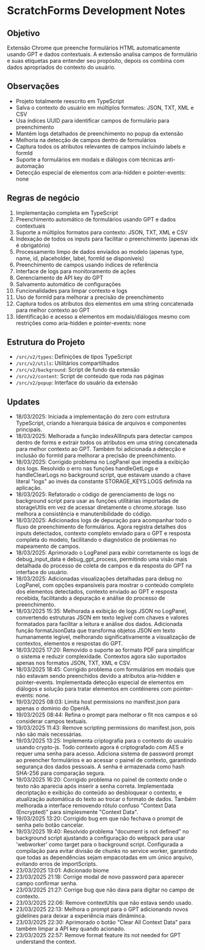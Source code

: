 # ScratchForms Development Notes

## Objetivo
Extensão Chrome que preenche formulários HTML automaticamente usando GPT e dados contextuais. A extensão analisa campos de formulário e suas etiquetas para entender seu propósito, depois os combina com dados apropriados do contexto do usuário.

## Observações
- Projeto totalmente reescrito em TypeScript
- Salva o contexto do usuário em múltiplos formatos: JSON, TXT, XML e CSV
- Usa índices UUID para identificar campos de formulário para preenchimento
- Mantém logs detalhados de preenchimento no popup da extensão
- Melhoria na detecção de campos dentro de formulários
- Captura todos os atributos relevantes de campos incluindo labels e formId
- Suporte a formulários em modais e diálogos com técnicas anti-automação
- Detecção especial de elementos com aria-hidden e pointer-events: none

## Regras de negócio
1. Implementação completa em TypeScript
2. Preenchimento automático de formulários usando GPT e dados contextuais
3. Suporte a múltiplos formatos para contexto: JSON, TXT, XML e CSV
4. Indexação de todos os inputs para facilitar o preenchimento (apenas idx é obrigatório)
5. Processamento limpo de dados enviados ao modelo (apenas type, name, id, placeholder, label, formId se disponíveis)
6. Preenchimento de campos usando índices de referência
7. Interface de logs para monitoramento de ações
8. Gerenciamento de API key do GPT
9. Salvamento automático de configurações
10. Funcionalidades para limpar contexto e logs
11. Uso de formId para melhorar a precisão de preenchimento
12. Captura todos os atributos dos elementos em uma string concatenada para melhor contexto ao GPT
13. Identificação e acesso a elementos em modais/diálogos mesmo com restrições como aria-hidden e pointer-events: none

## Estrutura do Projeto
- `/src/v2/types`: Definições de tipos TypeScript
- `/src/v2/utils`: Utilitários compartilhados
- `/src/v2/background`: Script de fundo da extensão
- `/src/v2/content`: Script de conteúdo que roda nas páginas
- `/src/v2/popup`: Interface do usuário da extensão

## Updates
- 18/03/2025: Iniciada a implementação do zero com estrutura TypeScript, criando a hierarquia básica de arquivos e componentes principais.
- 18/03/2025: Melhorada a função indexAllInputs para detectar campos dentro de forms e extrair todos os atributos em uma string concatenada para melhor contexto ao GPT. Também foi adicionada a detecção e inclusão do formId para melhorar a precisão de preenchimento.
- 18/03/2025: Corrigido problema no LogPanel que impedia a exibição dos logs. Resolvido o erro nas funções handleGetLogs e handleClearLogs no background script, que estavam usando a chave literal "logs" ao invés da constante STORAGE_KEYS.LOGS definida na aplicação.
- 18/03/2025: Refatorado o código de gerenciamento de logs no background script para usar as funções utilitárias importadas de storageUtils em vez de acessar diretamente o chrome.storage. Isso melhora a consistência e manutenibilidade do código.
- 18/03/2025: Adicionados logs de depuração para acompanhar todo o fluxo de preenchimento de formulários. Agora registra detalhes dos inputs detectados, contexto completo enviado para o GPT e resposta completa do modelo, facilitando o diagnóstico de problemas no mapeamento de campos.
- 18/03/2025: Aprimorado o LogPanel para exibir corretamente os logs de debug_input_data e debug_gpt_process, permitindo uma visão mais detalhada do processo de coleta de campos e da resposta do GPT na interface do usuário.
- 18/03/2025: Adicionadas visualizações detalhadas para debug no LogPanel, com opções expansíveis para mostrar o conteúdo completo dos elementos detectados, contexto enviado ao GPT e resposta recebida, facilitando a depuração e análise do processo de preenchimento.
- 18/03/2025 15:35: Melhorada a exibição de logs JSON no LogPanel, convertendo estruturas JSON em texto legível com chaves e valores formatados para facilitar a leitura e análise dos dados. Adicionada função formatJsonData que transforma objetos JSON em texto humanamente legível, melhorando significativamente a visualização de contextos, elementos e respostas do GPT.
- 18/03/2025 17:20: Removido o suporte ao formato PDF para simplificar o sistema e reduzir complexidade. Contextos agora são suportados apenas nos formatos JSON, TXT, XML e CSV.
- 18/03/2025 18:45: Corrigido problema com formulários em modais que não estavam sendo preenchidos devido a atributos aria-hidden e pointer-events. Implementada detecção especial de elementos em diálogos e solução para tratar elementos em contêineres com pointer-events: none.
- 19/03/2025 08:03: Limita host permissions no manifest.json para apenas o dominio do OpenIA.
- 19/03/2025 08:44: Refina o prompt para melhorar o fit nos campos e só considerar campos textuais.
- 19/03/2025 11:43: Remove scripting permissions do manifest.json, pois não são mais necessárias.
- 19/03/2025 13:25: Implementa criptografia para o contexto do usuário usando crypto-js. Todo contexto agora é criptografado com AES e requer uma senha para acesso. Adiciona sistema de password prompt ao preencher formulários e ao acessar o painel de contexto, garantindo segurança dos dados pessoais. A senha é armazenada como hash SHA-256 para comparação segura.
- 19/03/2025 16:20: Corrigido problema no painel de contexto onde o texto não aparecia após inserir a senha correta. Implementada decriptação e exibição do conteúdo ao desbloquear o contexto, e atualização automática do texto ao trocar o formato de dados. Também melhorada a interface removendo rótulo confuso "Context Data (Encrypted)" para simplesmente "Context Data".
- 19/03/2025 13:20: Corrigido bug em que não fechava o prompt de senha pelo botão cancelar.
- 19/03/2025 19:40: Resolvido problema "document is not defined" no background script ajustando a configuração do webpack para usar 'webworker' como target para o background script. Configurada a compilação para evitar divisão de chunks no service worker, garantindo que todas as dependências sejam empacotadas em um único arquivo, evitando erros de importScripts.
- 23/03/2025 13:01: Adicionado biome
- 23/03/2025 21:18: Corrige modal de novo password para aparecer campo confirmar senha.
- 23/03/2025 21:27: Corrige bug que não dava para digitar no campo de contexto.
- 23/03/2025 22:06: Remove contextUtils que não estava sendo usado.
- 23/03/2025 22:13: Melhora o prompt para o GPT adicionando novos gidelines para deixar a experiência mais dinâminca.
- 23/03/2025 22:30: Aprimorado o botão "Clear All Context Data" para também limpar a API key quando acionado.
- 23/03/2025 22:57: Remove format feature its not needed for GPT understand the context.